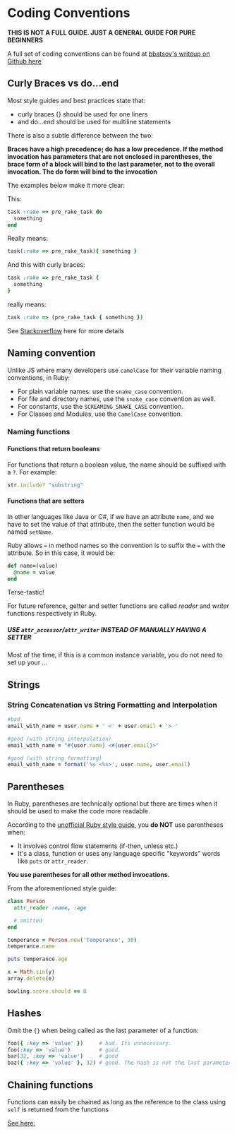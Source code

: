 # Coding Conventions

**THIS IS NOT A FULL GUIDE. JUST A GENERAL GUIDE FOR PURE BEGINNERS**

A full set of coding conventions can be found at [bbatsov's writeup on Github here](https://github.com/bbatsov/ruby-style-guide)


## Curly Braces vs do...end

Most style guides and best practices state that:

* curly braces {} should be used for one liners
* and do...end should be used for multiline statements

There is also a subtle difference between the two:

**Braces have a high precedence; do has a low precedence. If the method invocation has parameters that are not enclosed in parentheses, the brace form of a block will bind to the last parameter, not to the overall invocation. The do form will bind to the invocation**

The examples below make it more clear:

This:

```ruby
task :rake => pre_rake_task do
  something
end
```
Really means:

```ruby
task(:rake => pre_rake_task){ something }
```

And this with curly braces:

```ruby
task :rake => pre_rake_task {
  something
}
```

really means:

```ruby
task :rake => (pre_rake_task { something })
```

See [Stackoverflow](http://stackoverflow.com/questions/5587264/do-end-vs-curly-braces-for-blocks-in-ruby)  here for more details


## Naming convention
Unlike JS where many developers use ```camelCase``` for their variable naming conventions, in Ruby:

* For plain variable names: use the ```snake_case``` convention.
* For file and directory names, use the ```snake_case``` convention as well.
* For constants, use the ```SCREAMING_SNAKE_CASE``` convention.
* For Classes and Modules, use the ```CamelCase``` convention.

### Naming functions

#### Functions that return booleans
For functions that return a boolean value, the name should be suffixed with a ```?```. For example:

```ruby
str.include? "substring"
```

#### Functions that are setters<a name="setter-naming-convention"></a>
In other languages like Java or C#, if we have an attribute ```name```, and we have to set the value of that attribute, then the setter function would be named ```setName```.

Ruby allows ```=``` in method names so the convention is to suffix the ```=``` with the attribute. So in this case, it would be:

```ruby
def name=(value)
  @name = value
end
```

Terse-tastic!

For future reference, getter and setter functions are called _reader_ and _writer_ functions 
respectively in Ruby.

##### USE ```attr_accessor```/```attr_writer``` INSTEAD OF MANUALLY HAVING A SETTER

Most of the time, if this is a common instance variable, you do not need to set up your ...


## Strings

### String Concatenation vs String Formatting and Interpolation

```ruby
#bad
email_with_name = user.name + ' <' + user.email + '> '
```
```ruby
#good (with string interpolation)
email_with_name = "#{user.name} <#{user.email}>"
```
```ruby
#good (with string formatting)
email_with_name = format('%s <%s>', user.name, user.email)
```

## Parentheses<a name="parentheses"></a>

In Ruby, parentheses are technically optional but there are times when it should be used to make the code more readable.

According to the [unofficial Ruby style guide](https://github.com/bbatsov/ruby-style-guide), you **do NOT** use parentheses when:

* It involves control flow statements (if-then, unless etc.)
* It's a class, function or uses any language specific "keywords" words like ```puts``` or ```attr_reader```.

**You use parentheses for all other method invocations.**

From the aforementioned style guide:

```ruby
class Person
  attr_reader :name, :age

  # omitted
end

temperance = Person.new('Temperance', 30)
temperance.name

puts temperance.age

x = Math.sin(y)
array.delete(e)

bowling.score.should == 0
```

## Hashes

Omit the ```{}``` when being called as the last parameter of a function:

```ruby
foo({ :key => 'value' })     # bad. Its unnecessary.
foo(:key => 'value')         # good.
bar(32, :key => 'value')     # good
baz({ :key => 'value' }, 32) # good. The hash is not the last parameter so {} is needed

```


## Chaining functions

Functions can easily be chained as long as the reference to the class using ```self``` is returned from the functions

[See here:](http://tjackiw.tumblr.com/post/23155838377/interview-challenge-ruby-method-chaining)

